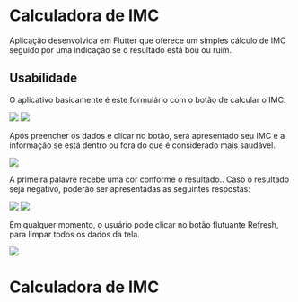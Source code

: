 # Calculadora de IMC

Aplicação desenvolvida em Flutter que oferece um simples cálculo de IMC seguido por uma indicação se o resultado está bou ou ruim.

## Usabilidade

O aplicativo basicamente é este formulário com o botão de calcular o IMC.

<img src="lib/images/index.png">

<img src="lib/images/preenchendo_dados.png">

Após preencher os dados e clicar no botão, será apresentado seu IMC e a informação se está dentro ou fora do que é considerado mais saudável.

<img src="lib/images/resultado_parabens.png">

A primeira palavre recebe uma cor conforme o resultado.. Caso o resultado seja negativo, poderão ser apresentadas as seguintes respostas:

<img src="lib/images/resultado_abaixo.png">

<img src="lib/images/resultado_acima.png">

Em qualquer momento, o usuário pode clicar no botão flutuante Refresh, para limpar todos os dados da tela.

<img src="/lib/images/refresh.png">


# Calculadora de IMC